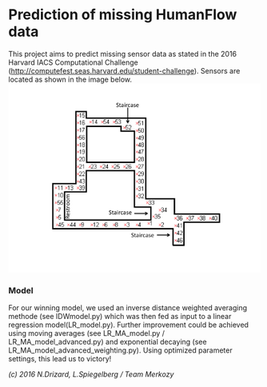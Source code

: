 # Prediction of missing HumanFlow data

This project aims to predict missing sensor data as stated in the 2016 Harvard IACS Computational Challenge (http://computefest.seas.harvard.edu/student-challenge). Sensors are located as shown in the image below.
![Map of sensors](https://raw.githubusercontent.com/LeonhardFS/HumanFlow/master/data/map.png?token=ANeRaQpi0JG8i3IFCtxLGF_AUUw2efYcks5WumkYwA%3D%3D)

### Model
For our winning model, we used an inverse distance weighted averaging methode (see IDWmodel.py) which was then fed as input to a linear regression model(LR_model.py). 
Further improvement could be achieved using moving averages (see LR_MA_model.py / LR_MA_model_advanced.py) and exponential decaying (see LR_MA_model_advanced_weighting.py).
Using optimized parameter settings, this lead us to victory!


*(c) 2016 N.Drizard, L.Spiegelberg / Team Merkozy*


